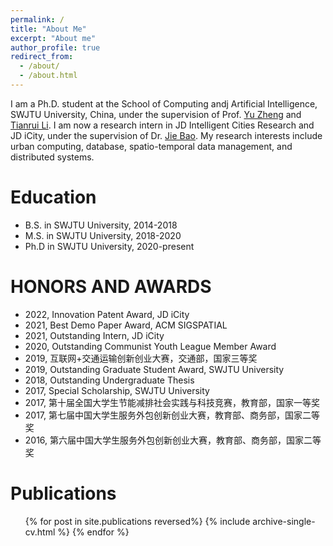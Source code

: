 ```yaml
---
permalink: /
title: "About Me"
excerpt: "About me"
author_profile: true
redirect_from: 
  - /about/
  - /about.html
---
```


I am a Ph.D. student at the School of Computing andj Artificial Intelligence, SWJTU University, China, under the supervision of Prof. [Yu Zheng](http://urban-computing.com/yuzheng) and [Tianrui Li](https://faculty.swjtu.edu.cn/litianrui/en/index.htm). I am now a research intern in JD Intelligent Cities Research and JD iCity, under the supervision of Dr. [Jie Bao](https://jie-bao.org). My research interests include urban computing, database, spatio-temporal data management, and distributed systems. 

Education
======
* B.S. in SWJTU University, 2014-2018
* M.S. in SWJTU University, 2018-2020
* Ph.D in SWJTU University, 2020-present

HONORS AND AWARDS
======
* 2022, Innovation Patent Award, JD iCity
* 2021, Best Demo Paper Award, ACM SIGSPATIAL
* 2021, Outstanding Intern, JD iCity
* 2020, Outstanding Communist Youth League Member Award
* 2019, 互联网+交通运输创新创业大赛，交通部，国家三等奖
* 2019, Outstanding Graduate Student Award, SWJTU University
* 2018, Outstanding Undergraduate Thesis
* 2017, Special Scholarship, SWJTU University
* 2017, 第十届全国大学生节能减排社会实践与科技竞赛，教育部，国家一等奖
* 2017, 第七届中国大学生服务外包创新创业大赛，教育部、商务部，国家二等奖
* 2016, 第六届中国大学生服务外包创新创业大赛，教育部、商务部，国家二等奖

Publications
======
  <ol>{% for post in site.publications reversed%}
    {% include archive-single-cv.html %}
  {% endfor %}</ol>

 <script src="https://utteranc.es/client.js"
          repo="huajunge/academicpages"
          issue-term="title"
          label="comments"
          theme="github-light"
          crossorigin="anonymous"
          async>
  </script>